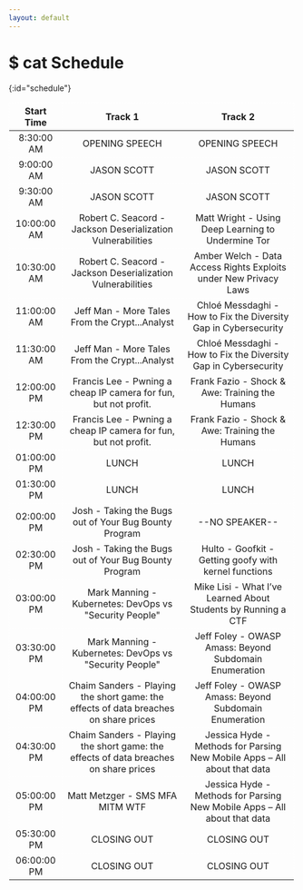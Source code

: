 ```yaml
---
layout: default
---
```

<style>
table, th, td {
  border: 1px dashed rgba(255,255,255,0.5) !important;
}
td {
  text-align: center !important;
  padding-left: 8px;
  padding-right: 8px;
}
</style>
# $ cat Schedule
{:id="schedule"}

| Start Time | Track 1 | Track 2 |
|------------|---------|---------|
| 8:30:00 AM | OPENING SPEECH | OPENING SPEECH |
| 9:00:00 AM | JASON SCOTT    | JASON SCOTT    |
| 9:30:00 AM | JASON SCOTT    | JASON SCOTT    |
| 10:00:00 AM | Robert C. Seacord - Jackson Deserialization Vulnerabilities | Matt Wright - Using Deep Learning to Undermine Tor |
| 10:30:00 AM | Robert C. Seacord - Jackson Deserialization Vulnerabilities | Amber Welch - Data Access Rights Exploits under New Privacy Laws |
| 11:00:00 AM | Jeff Man - More Tales From the Crypt...Analyst | Chloé Messdaghi - How to Fix the Diversity Gap in Cybersecurity |
| 11:30:00 AM | Jeff Man - More Tales From the Crypt...Analyst | Chloé Messdaghi - How to Fix the Diversity Gap in Cybersecurity |
| 12:00:00 PM | Francis Lee - Pwning a cheap IP camera for fun, but not profit. | Frank Fazio - Shock & Awe: Training the Humans |
| 12:30:00 PM | Francis Lee - Pwning a cheap IP camera for fun, but not profit. | Frank Fazio - Shock & Awe: Training the Humans |
| 01:00:00 PM | LUNCH | LUNCH |
| 01:30:00 PM | LUNCH | LUNCH |
| 02:00:00 PM | Josh - Taking the Bugs out of Your Bug Bounty Program | --NO SPEAKER-- |
| 02:30:00 PM | Josh - Taking the Bugs out of Your Bug Bounty Program | Hulto - Goofkit - Getting goofy with kernel functions |
| 03:00:00 PM | Mark Manning -Kubernetes: DevOps vs "Security People" | Mike Lisi - What I’ve Learned About Students by Running a CTF |
| 03:30:00 PM | Mark Manning -Kubernetes: DevOps vs "Security People" | Jeff Foley - OWASP Amass: Beyond Subdomain Enumeration |
| 04:00:00 PM | Chaim Sanders - Playing the short game: the effects of data breaches on share prices | Jeff Foley - OWASP Amass: Beyond Subdomain Enumeration |
| 04:30:00 PM | Chaim Sanders - Playing the short game: the effects of data breaches on share prices | Jessica Hyde - Methods for Parsing New Mobile Apps – All about that data |
| 05:00:00 PM | Matt Metzger - SMS MFA MITM WTF | Jessica Hyde - Methods for Parsing New Mobile Apps – All about that data |
| 05:30:00 PM | CLOSING OUT | CLOSING OUT |
| 06:00:00 PM | CLOSING OUT | CLOSING OUT |


